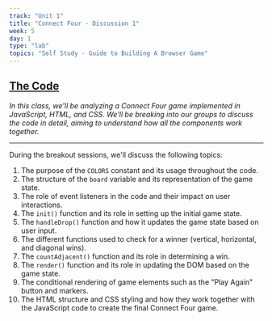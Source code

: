 ```yaml
---
track: "Unit 1"
title: "Connect Four - Discussion 1"
week: 5
day: 1
type: "lab"
topics: "Self Study - Guide to Building A Browser Game"
---
```

## [The Code](https://replit.com/@ArthurBernier/Connect-Four-Game-Donna-Frances#style.css)

_In this class, we'll be analyzing a Connect Four game implemented in JavaScript, HTML, and CSS. We'll be breaking into our groups to discuss the code in detail, aiming to understand how all the components work together._

<hr>

During the breakout sessions, we'll discuss the following topics:

1. The purpose of the `COLORS` constant and its usage throughout the code.
1. The structure of the `board` variable and its representation of the game state.
1. The role of event listeners in the code and their impact on user interactions.
1. The `init()` function and its role in setting up the initial game state.
1. The `handleDrop()` function and how it updates the game state based on user input.
1. The different functions used to check for a winner (vertical, horizontal, and diagonal wins).
1. The `countAdjacent()` function and its role in determining a win.
1. The `render()` function and its role in updating the DOM based on the game state.
1. The conditional rendering of game elements such as the "Play Again" button and markers.
1. The HTML structure and CSS styling and how they work together with the JavaScript code to create the final Connect Four game.

